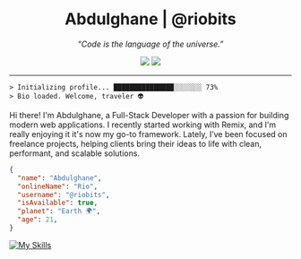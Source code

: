 
<!-- Sci-Fi GitHub Profile README -->

<h1 align="center">Abdulghane | @riobits</h1>
<p align="center"><i>“Code is the language of the universe.”</i></p>

<p align="center">
  <img src="https://img.shields.io/badge/Tech%20Stack-Full%20Stack-black?style=for-the-badge" />
  <img src="https://img.shields.io/badge/Framework-React%20%26%20Remix-white?style=for-the-badge" />
</p>

---

```
> Initializing profile... ███████████████░░░░░░░ 73%
> Bio loaded. Welcome, traveler 👽
```

Hi there! I'm Abdulghane, a Full-Stack Developer with a passion for building modern web applications. I recently started working with Remix, and I'm really enjoying it it's now my go-to framework. Lately, I’ve been focused on freelance projects, helping clients bring their ideas to life with clean, performant, and scalable solutions.

```json
{
  "name": "Abdulghane",
  "onlineName": "Rio",
  "username": "@riobits",
  "isAvailable": true,
  "planet": "Earth 🌍",
  "age": 21,
}
```

[![My Skills](https://skillicons.dev/icons?i=html,css,js,ts,react,nextjs,remix,prisma,vite,styledcomponents,sass,tailwind,materialui,nodejs,bun,express,mongodb,mysql,postgres,linux,bash,git,figma,vscode)](https://skillicons.dev)
